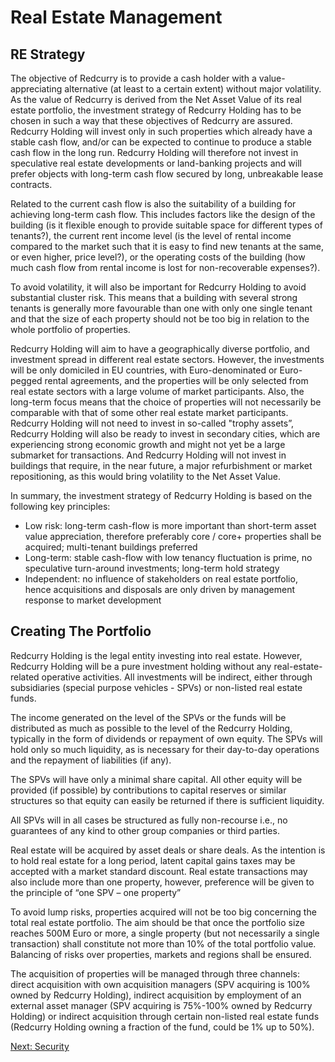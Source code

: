# Real Estate Management
## RE Strategy
The objective of Redcurry is to provide a cash holder with a value-appreciating alternative (at least to a certain extent) without major volatility. As the value of Redcurry is derived from the Net Asset Value of its real estate portfolio, the investment strategy of Redcurry Holding has to be chosen in such a way that these objectives of Redcurry are assured. Redcurry Holding will invest only in such properties which already have a stable cash flow, and/or can be expected to continue to produce a stable cash flow in the long run. Redcurry Holding will therefore not invest in speculative real estate developments or land-banking projects and will prefer objects with long-term cash flow secured by long, unbreakable lease contracts.
 
Related to the current cash flow is also the suitability of a building for achieving long-term cash flow. This includes factors like the design of the building (is it flexible enough to provide suitable space for different types of tenants?), the current rent income level (is the level of rental income compared to the market such that it is easy to find new tenants at the same, or even higher, price level?), or the operating costs of the building (how much cash flow from rental income is lost for non-recoverable expenses?).
 
To avoid volatility, it will also be important for Redcurry Holding to avoid substantial cluster risk. This means that a building with several strong tenants is generally more favourable than one with only one single tenant and that the size of each property should not be too big in relation to the whole portfolio of properties.
 
Redcurry Holding will aim to have a geographically diverse portfolio, and investment spread in different real estate sectors. However, the investments will be only domiciled in EU countries, with Euro-denominated or Euro-pegged rental agreements, and the properties will be only selected from real estate sectors with a large volume of market participants. Also, the long-term focus means that the choice of properties will not necessarily be comparable with that of some other real estate market participants. Redcurry Holding will not need to invest in so-called "trophy assets”, Redcurry Holding will also be ready to invest in secondary cities, which are experiencing strong economic growth and might not yet be a large submarket for transactions. And Redcurry Holding will not invest in buildings that require, in the near future, a major refurbishment or market repositioning, as this would bring volatility to the Net Asset Value.

In summary, the investment strategy of Redcurry Holding is based on the following key principles:

* Low risk: long-term cash-flow is more important than short-term asset value appreciation, therefore preferably core / core+ properties shall be acquired; multi-tenant buildings preferred
* Long-term: stable cash-flow with low tenancy fluctuation is prime, no speculative turn-around investments; long-term hold strategy
* Independent: no influence of stakeholders on real estate portfolio, hence acquisitions and disposals are only driven by management response to market development


## Creating The Portfolio
Redcurry Holding is the legal entity investing into real estate. However, Redcurry Holding will be a pure investment holding without any real-estate-related operative activities. All investments will be indirect, either through subsidiaries (special purpose vehicles - SPVs) or non-listed real estate funds.

The income generated on the level of the SPVs or the funds will be distributed as much as possible to the level of the Redcurry Holding, typically in the form of dividends or repayment of own equity. The SPVs will hold only so much liquidity, as is necessary for their day-to-day operations and the repayment of liabilities (if any).

The SPVs will have only a minimal share capital. All other equity will be provided (if possible) by contributions to capital reserves or similar structures so that equity can easily be returned if there is sufficient liquidity.

All SPVs will in all cases be structured as fully non-recourse i.e., no guarantees of any kind to other group companies or third parties.

Real estate will be acquired by asset deals or share deals. As the intention is to hold real estate for a long period, latent capital gains taxes may be accepted with a market standard discount. Real estate transactions may also include more than one property, however, preference will be given to the principle of “one SPV – one property”

To avoid lump risks, properties acquired will not be too big concerning the total real estate portfolio. The aim should be that once the portfolio size reaches 500M Euro or more, a single property (but not necessarily a single transaction) shall constitute not more than 10% of the total portfolio value. Balancing of risks over properties, markets and regions shall be ensured.

The acquisition of properties will be managed through three channels: direct acquisition with own acquisition managers (SPV acquiring is 100% owned by Redcurry Holding), indirect acquisition by employment of an external asset manager (SPV acquiring is 75%-100% owned by Redcurry Holding) or indirect acquisition through certain non-listed real estate funds (Redcurry Holding owning a fraction of the fund, could be 1% up to 50%).

[Next: Security](/asset/security/overview.md)